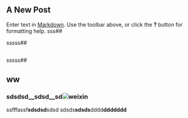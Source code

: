 ## A New Post

Enter text in [Markdown](http://daringfireball.net/projects/markdown/). Use the toolbar above, or click the **?** button for formatting help.
sss##

sssss##

##

sssss##

## ww
### sdsdsd__sdsd__sd![weixin]({{site.baseurl}}//link2.png)

ssfffassf****sdsdsd****sdsd
sdsds****sdsds****dddd**ddddddd**
